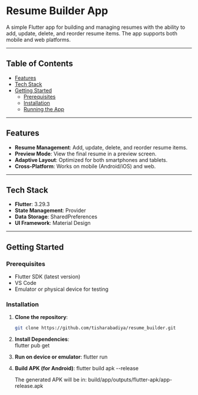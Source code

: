 # Resume Builder App

A simple Flutter app for building and managing resumes with the ability to add, update, delete, and reorder resume items. The app supports both mobile and web platforms.

---

## Table of Contents
- [Features](#features)
- [Tech Stack](#tech-stack)
- [Getting Started](#getting-started)
  - [Prerequisites](#prerequisites)
  - [Installation](#installation)
  - [Running the App](#running-the-app)

---

## Features
- **Resume Management**: Add, update, delete, and reorder resume items.
- **Preview Mode**: View the final resume in a preview screen.
- **Adaptive Layout**: Optimized for both smartphones and tablets.
- **Cross-Platform**: Works on mobile (Android/iOS) and web.

---

## Tech Stack
- **Flutter**: 3.29.3
- **State Management**: Provider
- **Data Storage**: SharedPreferences
- **UI Framework**: Material Design

---

## Getting Started

### Prerequisites
- Flutter SDK (latest version)
- VS Code 
- Emulator or physical device for testing

### Installation
1. **Clone the repository**:
   ```bash
   git clone https://github.com/tisharabadiya/resume_builder.git

2. **Install Dependencies**:  
    flutter pub get 

3. **Run on device or emulator**:
    flutter run

4. **Build APK (for Android)**:
    flutter build apk --release

    The generated APK will be in:
      build/app/outputs/flutter-apk/app-release.apk
